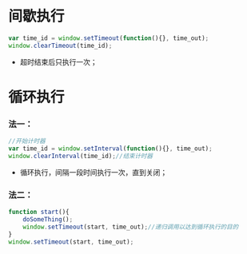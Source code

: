 # 间歇执行

```javascript
var time_id = window.setTimeout(function(){}, time_out);
window.clearTimeout(time_id);
```

- 超时结束后只执行一次；

# 循环执行

### 法一：

```javascript
//开始计时器
var time_id = window.setInterval(function(){}, time_out);
window.clearInterval(time_id);//结束计时器
```

- 循环执行，间隔一段时间执行一次，直到关闭；

### 法二：

```javascript
function start(){
    doSomeThing();
    window.setTimeout(start, time_out);//递归调用以达到循环执行的目的
}
window.setTimeout(start, time_out);
```

